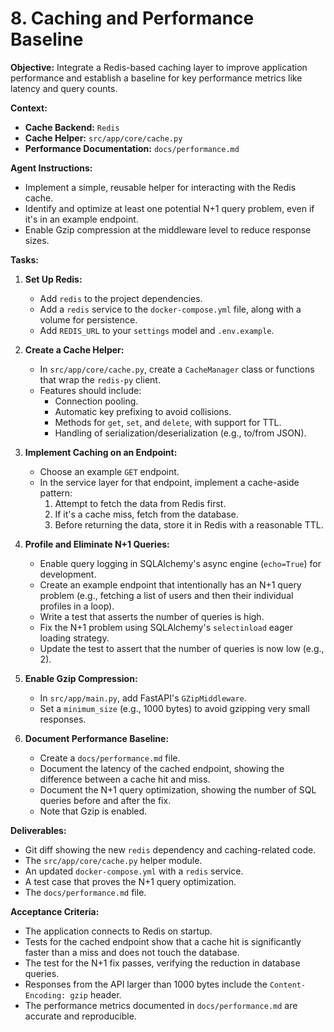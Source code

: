 # 8. Caching and Performance Baseline

**Objective:**
Integrate a Redis-based caching layer to improve application performance and establish a baseline for key performance metrics like latency and query counts.

**Context:**
- **Cache Backend:** `Redis`
- **Cache Helper:** `src/app/core/cache.py`
- **Performance Documentation:** `docs/performance.md`

**Agent Instructions:**
-   Implement a simple, reusable helper for interacting with the Redis cache.
-   Identify and optimize at least one potential N+1 query problem, even if it's in an example endpoint.
-   Enable Gzip compression at the middleware level to reduce response sizes.

**Tasks:**

1.  **Set Up Redis:**
    -   Add `redis` to the project dependencies.
    -   Add a `redis` service to the `docker-compose.yml` file, along with a volume for persistence.
    -   Add `REDIS_URL` to your `settings` model and `.env.example`.

2.  **Create a Cache Helper:**
    -   In `src/app/core/cache.py`, create a `CacheManager` class or functions that wrap the `redis-py` client.
    -   Features should include:
        -   Connection pooling.
        -   Automatic key prefixing to avoid collisions.
        -   Methods for `get`, `set`, and `delete`, with support for TTL.
        -   Handling of serialization/deserialization (e.g., to/from JSON).

3.  **Implement Caching on an Endpoint:**
    -   Choose an example `GET` endpoint.
    -   In the service layer for that endpoint, implement a cache-aside pattern:
        1.  Attempt to fetch the data from Redis first.
        2.  If it's a cache miss, fetch from the database.
        3.  Before returning the data, store it in Redis with a reasonable TTL.

4.  **Profile and Eliminate N+1 Queries:**
    -   Enable query logging in SQLAlchemy's async engine (`echo=True`) for development.
    -   Create an example endpoint that intentionally has an N+1 query problem (e.g., fetching a list of users and then their individual profiles in a loop).
    -   Write a test that asserts the number of queries is high.
    -   Fix the N+1 problem using SQLAlchemy's `selectinload` eager loading strategy.
    -   Update the test to assert that the number of queries is now low (e.g., 2).

5.  **Enable Gzip Compression:**
    -   In `src/app/main.py`, add FastAPI's `GZipMiddleware`.
    -   Set a `minimum_size` (e.g., 1000 bytes) to avoid gzipping very small responses.

6.  **Document Performance Baseline:**
    -   Create a `docs/performance.md` file.
    -   Document the latency of the cached endpoint, showing the difference between a cache hit and miss.
    -   Document the N+1 query optimization, showing the number of SQL queries before and after the fix.
    -   Note that Gzip is enabled.

**Deliverables:**
-   Git diff showing the new `redis` dependency and caching-related code.
-   The `src/app/core/cache.py` helper module.
-   An updated `docker-compose.yml` with a `redis` service.
-   A test case that proves the N+1 query optimization.
-   The `docs/performance.md` file.

**Acceptance Criteria:**
-   The application connects to Redis on startup.
-   Tests for the cached endpoint show that a cache hit is significantly faster than a miss and does not touch the database.
-   The test for the N+1 fix passes, verifying the reduction in database queries.
-   Responses from the API larger than 1000 bytes include the `Content-Encoding: gzip` header.
-   The performance metrics documented in `docs/performance.md` are accurate and reproducible.
